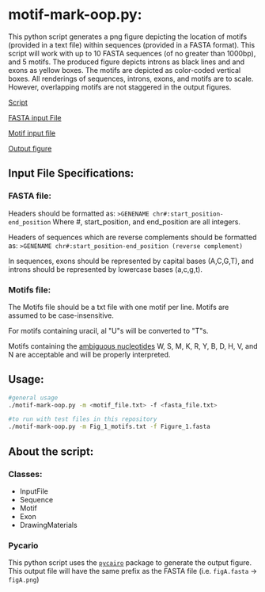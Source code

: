 # motif-mark-oop.py:

This python script generates a png figure depicting the location of motifs (provided in a text file) within sequences (provided in a FASTA format). This script will work with up to 10 FASTA sequences (of no greater than 1000bp), and 5 motifs. The produced figure depicts introns as black lines and and exons as yellow boxes. The motifs are depicted as color-coded vertical boxes. All renderings of sequences, introns, exons, and motifs are to scale. However, overlapping motifs are not staggered in the output figures. 

[Script](./motif-mark-oop.py)

[FASTA input File](./Figure_1.fasta)

[Motif input file](./Figure_1_motifs.txt)

[Output figure](./Figure_1.png)


## Input File Specifications:
### FASTA file:
Headers should be formatted as: 
`>GENENAME chr#:start_position-end_position`
Where #, start_position, and end_position are all integers. 

Headers of sequences which are reverse complements should be formatted as: 
`>GENENAME chr#:start_position-end_position (reverse complement)`

In sequences, exons should be represented by capital bases (A,C,G,T), and introns should be represented by lowercase bases (a,c,g,t).


### Motifs file:

The Motifs file should be a txt file with one motif per line. Motifs are assumed to be case-insensitive.

For motifs containing uracil, al "U"s will be converted to "T"s. 

Motifs containing the [ambiguous nucleotides](https://en.wikipedia.org/wiki/Nucleic_acid_notation) W, S, M, K, R, Y, B, D, H, V, and N are acceptable and will be properly interpreted.  

## Usage:
```bash
#general usage
./motif-mark-oop.py -m <motif_file.txt> -f <fasta_file.txt>

#to run with test files in this repository
./motif-mark-oop.py -m Fig_1_motifs.txt -f Figure_1.fasta
```
## About the script:

### Classes: 
- InputFile
- Sequence
- Motif
- Exon
- DrawingMaterials

### Pycario

This python script uses the [`pycairo`](https://pycairo.readthedocs.io/en/latest/) package to generate the output figure. This output file will have the same prefix as the FASTA file (i.e. `figA.fasta` -> `figA.png`)